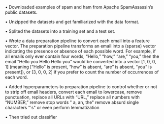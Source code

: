 • Downloaded examples of spam and ham from Apache SpamAssassin’s public
datasets.

• Unzipped the datasets and get familiarized  with the data format.

• Splited the datasets into a training set and a test set.

• Wrote a data preparation pipeline to convert each email into a feature vector.
The  preparation pipeline  transforms an email into a (sparse) vector
indicating the presence or absence of each possible word. For example, if all
emails only ever contain four words, “Hello,” “how,” “are,” “you,” then the email
“Hello you Hello Hello you” would be converted into a vector [1, 0, 0, 1]
(meaning [“Hello” is present, “how” is absent, “are” is absent, “you” is
present]), or [3, 0, 0, 2] if you prefer to count the number of occurrences of
each word.

• Added hyperparameters to  preparation pipeline to control
whether or not to strip off email headers, convert each email to lowercase,
remove punctuation, replace all URLs with “URL,” replace all numbers with
“NUMBER,”  remove stop words " a, an, the"  remove absurd single characters "'s" or even perform lemmatization 

• Then tried out  classifier
